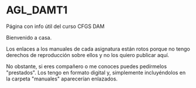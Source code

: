# AGL_DAMT1
Página con info útil del curso CFGS DAM

Bienvenido a casa.

Los enlaces a los manuales de cada asignatura están rotos porque no tengo derechos de reproducción sobre ellos y no los quiero publicar aquí.

No obstante, si eres compañero o me conoces puedes pedírmelos "prestados". Los tengo en formato digital y, simplemente incluyéndolos en la carpeta "manuales" aparecerían enlazados.
